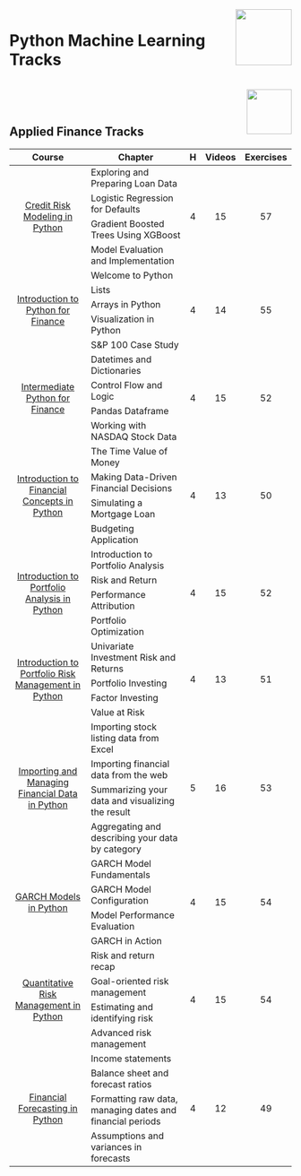 <img align="right" width="100" src="https://github.com/cs-MohamedAyman/eLearning-Platforms/blob/master/DataCamp-Tracks/org-logos/datacamp.jpg">

# Python Machine Learning Tracks

<br>
<img align="right" width="80" src="https://github.com/cs-MohamedAyman/eLearning-Platforms/blob/master/DataCamp-Tracks/org-logos/python.jpg">
<br><br>

## Applied Finance Tracks

<table>
    <thead>
        <tr>
            <th width="40%">Course</th>
            <th width="60%">Chapter</th>
            <th>H</th>
            <th>Videos</th>
            <th>Exercises</th>
        </tr>
    </thead>
    <tbody>
            <tr>
                <td rowspan=4 align=center>
<a href="https://learn.datacamp.com/courses/credit-risk-modeling-in-python">Credit Risk Modeling in Python</a><br>
                <td align="left">Exploring and Preparing Loan Data</td>
                <td rowspan=4 align="center">4</td>
                <td rowspan=4 align="center">15</td>
                <td rowspan=4 align="center">57</td>
                </td>
            </tr>
            <tr>
                <td align="left">Logistic Regression for Defaults</td>
            </tr>
            <tr>
                <td align="left">Gradient Boosted Trees Using XGBoost</td>
            </tr>
            <tr>
                <td align="left">Model Evaluation and Implementation</td>
            </tr>
            <tr>
                <td rowspan=5 align=center>
<a href="https://learn.datacamp.com/courses/introduction-to-python-for-finance">Introduction to Python for Finance</a><br>
                <td align="left">Welcome to Python</td>
                <td rowspan=5 align="center">4</td>
                <td rowspan=5 align="center">14</td>
                <td rowspan=5 align="center">55</td>
                </td>
            </tr>
            <tr>
                <td align="left">Lists</td>
            </tr>
            <tr>
                <td align="left">Arrays in Python</td>
            </tr>
            <tr>
                <td align="left">Visualization in Python</td>
            </tr>
            <tr>
                <td align="left">S&P 100 Case Study</td>
            </tr>
            <tr>
                <td rowspan=4 align=center>
<a href="https://learn.datacamp.com/courses/intermediate-python-for-finance">Intermediate Python for Finance</a><br>
                <td align="left">Datetimes and Dictionaries</td>
                <td rowspan=4 align="center">4</td>
                <td rowspan=4 align="center">15</td>
                <td rowspan=4 align="center">52</td>
                </td>
            </tr>
            <tr>
                <td align="left">Control Flow and Logic</td>
            </tr>
            <tr>
                <td align="left">Pandas Dataframe</td>
            </tr>
            <tr>
                <td align="left">Working with NASDAQ Stock Data</td>
            </tr>
            <tr>
                <td rowspan=4 align=center>
<a href="https://learn.datacamp.com/courses/introduction-to-financial-concepts-in-python">Introduction to Financial Concepts in Python</a><br>
                <td align="left">The Time Value of Money</td>
                <td rowspan=4 align="center">4</td>
                <td rowspan=4 align="center">13</td>
                <td rowspan=4 align="center">50</td>
                </td>
            </tr>
            <tr>
                <td align="left">Making Data-Driven Financial Decisions</td>
            </tr>
            <tr>
                <td align="left">Simulating a Mortgage Loan</td>
            </tr>
            <tr>
                <td align="left">Budgeting Application</td>
            </tr>
            <tr>
                <td rowspan=4 align=center>
<a href="https://learn.datacamp.com/courses/introduction-to-portfolio-analysis-in-python">Introduction to Portfolio Analysis in Python</a><br>
                <td align="left">Introduction to Portfolio Analysis</td>
                <td rowspan=4 align="center">4</td>
                <td rowspan=4 align="center">15</td>
                <td rowspan=4 align="center">52</td>
                </td>
            </tr>
            <tr>
                <td align="left">Risk and Return</td>
            </tr>
            <tr>
                <td align="left">Performance Attribution</td>
            </tr>
            <tr>
                <td align="left">Portfolio Optimization</td>
            </tr>
            <tr>
                <td rowspan=4 align=center>
<a href="https://learn.datacamp.com/courses/introduction-to-portfolio-risk-management-in-python">Introduction to Portfolio Risk Management in Python</a><br>
                <td align="left">Univariate Investment Risk and Returns</td>
                <td rowspan=4 align="center">4</td>
                <td rowspan=4 align="center">13</td>
                <td rowspan=4 align="center">51</td>
                </td>
            </tr>
            <tr>
                <td align="left">Portfolio Investing</td>
            </tr>
            <tr>
                <td align="left">Factor Investing</td>
            </tr>
            <tr>
                <td align="left">Value at Risk</td>
            </tr>
            <tr>
                <td rowspan=4 align=center>
<a href="https://learn.datacamp.com/courses/importing-and-managing-financial-data-in-python">Importing and Managing Financial Data in Python</a><br>
                <td align="left">Importing stock listing data from Excel</td>
                <td rowspan=4 align="center">5</td>
                <td rowspan=4 align="center">16</td>
                <td rowspan=4 align="center">53</td>
                </td>
            </tr>
            <tr>
                <td align="left">Importing financial data from the web</td>
            </tr>
            <tr>
                <td align="left">Summarizing your data and visualizing the result</td>
            </tr>
            <tr>
                <td align="left">Aggregating and describing your data by category</td>
            </tr>
            <tr>
                <td rowspan=4 align=center>
<a href="https://learn.datacamp.com/courses/garch-models-in-python">GARCH Models in Python</a><br>
                <td align="left">GARCH Model Fundamentals</td>
                <td rowspan=4 align="center">4</td>
                <td rowspan=4 align="center">15</td>
                <td rowspan=4 align="center">54</td>
                </td>
            </tr>
            <tr>
                <td align="left">GARCH Model Configuration</td>
            </tr>
            <tr>
                <td align="left">Model Performance Evaluation</td>
            </tr>
            <tr>
                <td align="left">GARCH in Action</td>
            </tr>
            <tr>
                <td rowspan=4 align=center>
<a href="https://learn.datacamp.com/courses/quantitative-risk-management-in-python">Quantitative Risk Management in Python</a><br>
                <td align="left">Risk and return recap</td>
                <td rowspan=4 align="center">4</td>
                <td rowspan=4 align="center">15</td>
                <td rowspan=4 align="center">54</td>
                </td>
            </tr>
            <tr>
                <td align="left">Goal-oriented risk management</td>
            </tr>
            <tr>
                <td align="left">Estimating and identifying risk</td>
            </tr>
            <tr>
                <td align="left">Advanced risk management</td>
            </tr>
            <tr>
                <td rowspan=4 align=center>
<a href="https://learn.datacamp.com/courses/financial-forecasting-in-python">Financial Forecasting in Python</a><br>
                <td align="left">Income statements</td>
                <td rowspan=4 align="center">4</td>
                <td rowspan=4 align="center">12</td>
                <td rowspan=4 align="center">49</td>
                </td>
            </tr>
            <tr>
                <td align="left">Balance sheet and forecast ratios</td>
            </tr>
            <tr>
                <td align="left">Formatting raw data, managing dates and financial periods</td>
            </tr>
            <tr>
                <td align="left">Assumptions and variances in forecasts</td>
            </tr>
    </tbody>
</table>
